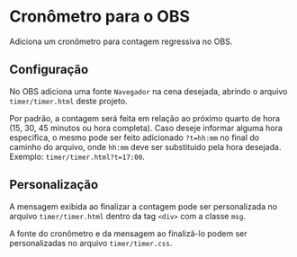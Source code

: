 # Cronômetro para o OBS

Adiciona um cronômetro para contagem regressiva no OBS.

## Configuração

No OBS adiciona uma fonte `Navegador` na cena desejada, abrindo o arquivo `timer/timer.html` deste projeto.

Por padrão, a contagem será feita em relação ao próximo quarto de hora (15, 30, 45 minutos ou hora completa). Caso deseje informar alguma hora específica, o mesmo pode ser feito adicionado `?t=hh:mm` no final do caminho do arquivo, onde `hh:mm` deve ser substituido pela hora desejada. Exemplo: `timer/timer.html?t=17:00`.

## Personalização

A mensagem exibida ao finalizar a contagem pode ser personalizada no arquivo `timer/timer.html` dentro da tag `<div>` com a classe `msg`.

A fonte do cronômetro e da mensagem ao finalizâ-lo podem ser personalizadas no arquivo `timer/timer.css`.
